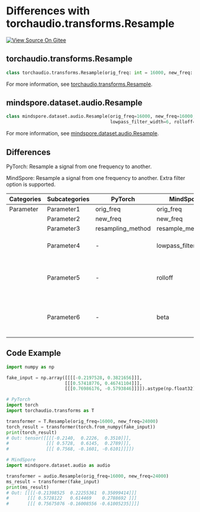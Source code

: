 # Differences with torchaudio.transforms.Resample

[![View Source On Gitee](https://mindspore-website.obs.cn-north-4.myhuaweicloud.com/website-images/r2.3.0rc2/resource/_static/logo_source_en.svg)](https://gitee.com/mindspore/docs/blob/r2.3.0rc2/docs/mindspore/source_en/note/api_mapping/pytorch_diff/Resample.md)

## torchaudio.transforms.Resample

```python
class torchaudio.transforms.Resample(orig_freq: int = 16000, new_freq: int = 16000, resampling_method: str = 'sinc_interpolation')
```

For more information, see [torchaudio.transforms.Resample](https://pytorch.org/audio/0.8.0/transforms.html#torchaudio.transforms.Resample.html).

## mindspore.dataset.audio.Resample

```python
class mindspore.dataset.audio.Resample(orig_freq=16000, new_freq=16000, resample_method=ResampleMethod.SINC_INTERPOLATION,
                                       lowpass_filter_width=6, rolloff=0.99, beta=None)
```

For more information, see [mindspore.dataset.audio.Resample](https://mindspore.cn/docs/en/r2.3.0rc2/api_python/dataset_audio/mindspore.dataset.audio.Resample.html#mindspore.dataset.audio.Resample).

## Differences

PyTorch: Resample a signal from one frequency to another.

MindSpore: Resample a signal from one frequency to another. Extra filter option is supported.

| Categories | Subcategories |PyTorch | MindSpore | Difference |
| --- | ---   | ---   | ---        |---  |
|Parameter | Parameter1 | orig_freq     | orig_freq    | - |
|     | Parameter2 | new_freq    | new_freq   | - |
|     | Parameter3 | resampling_method    | resample_method     | - |
|     | Parameter4 | -   | lowpass_filter_width    | Sharpness of the filter |
|     | Parameter5 | -   | rolloff     | The roll-off frequency of the filter |
|     | Parameter6 | -   | beta     | The shape parameter used for kaiser window |

## Code Example

```python
import numpy as np

fake_input = np.array([[[[-0.2197528, 0.3821656]]],
                      [[[0.57418776, 0.46741104]]],
                      [[[0.76986176, -0.5793846]]]]).astype(np.float32)

# PyTorch
import torch
import torchaudio.transforms as T

transformer = T.Resample(orig_freq=16000, new_freq=24000)
torch_result = transformer(torch.from_numpy(fake_input))
print(torch_result)
# Out: tensor([[[[-0.2140,  0.2226,  0.3510]]],
#              [[[ 0.5728,  0.6145,  0.2789]]],
#              [[[ 0.7568, -0.1601, -0.6101]]]])

# MindSpore
import mindspore.dataset.audio as audio

transformer = audio.Resample(orig_freq=16000, new_freq=24000)
ms_result = transformer(fake_input)
print(ms_result)
# Out: [[[[-0.21398525  0.22255361  0.35099414]]]
#       [[[ 0.5728122   0.614469    0.2788692 ]]]
#       [[[ 0.75675076 -0.16008556 -0.61005235]]]]
```
